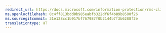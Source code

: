 ```yaml
---
redirect_url: https://docs.microsoft.com/information-protection/rms-client/client-admin-guide
ms.openlocfilehash: 0c4ff813bdd0b985eabfb322df6f4b89b8500f26
ms.sourcegitcommit: 31e128cc1b917bf767987f0b2144b7f3b6288f2e
translationtype: HT
---
```

